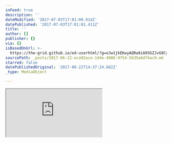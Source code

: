 ```yaml
---
inFeed: true
description: ''
dateModified: '2017-07-03T17:01:00.914Z'
datePublished: '2017-07-03T17:01:01.411Z'
title: ''
author: []
publisher: {}
via: {}
isBasedOnUrl: >-
  https://the-grid.github.io/ed-userhtml/?g=eJw1jkEKwyAQRa8iA93GZJvG9Cypjo4wVRknKb19hdLlf_Aef8tRjheaLt4BqbbVWsqJYr5w4stKDhhP5nR062vpKqfXKlawBJSpUXskt4B556DkYJnnGxjCUdD_6vphdPCsMoy11IL3Ab1U5lySg1Jh3-zvx_4FaIUxnQ
sourcePath: _posts/2017-06-22-eca92ace-144e-4000-9f54-5635e6d74ac9.md
starred: false
datePublishedOriginal: '2017-06-22T14:37:24.682Z'
_type: MediaObject

---
```

<iframe src="https://the-grid.github.io/ed-userhtml/?g=eJzdVdFu0zAUfd9XXDLBQJDFadeVdm2kTaJvExMUIZ7QXXyTmDl2ZDvd-jd8C1-G02V03boihNgq8uDEce655557rjLiYgapRGvHQYUGpcSrMDNYUgAcHYY2NVrK0FZEfBx0WJCMHgwJZ4IuK21c-5HwEVYKTmEc3ItYHMCtNczQL6lWjpSzAVg3lzQOzjG9yI2uFQ9FiTkNoTby5V7hXDWMokLkRSZmtC9nkfEgWS1ljjbyMNaZOnXaRC1ktMhio97ggA4ZZ5hx6ux_q_K9V0dwK0uqpTZD2J1MJoyxI2iFaNi1KnQZa18W5PO7cRAz9nxVmQVKqGdkJM5hZXed4atpQteVeYdAkPz4Poo89Co-Vk5o5ZMW8Q2GoysXohS5Gl6DJyNbobo5zrwOvoxSyPnwjEyJyqsCp2guyLxJa2O9jndC7rHapQGx-PwI2i1bXEHysRIK3iuYFmQJJujgRM8tvICpQWUzbUr4omsDH3wLno2iJkfy61bESVvgssyldzpb551zYth_m27wzuG7ATvurvNO_Jfe8TSxlkvf_NYdnZX2L56HyvcD5WPao67IwOemX603vBNKODM6E5IsHHMOnyqYajjVZo1BOsnOji_l8Qi_Bsq8a50nZ2HROtgGUnnt4NKQSguhcsiNqLaClp9K7-k5NFPkT8tGuTW8Ngx5d-OQ_-OBPuhxnhH2_4OfwcMK955O4T6P096Ap4xvVthfT6twQ-BPFL61_gQP2zLb" height="NaN" style=""></iframe>
